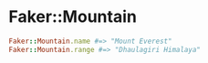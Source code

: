 # Faker::Mountain

```ruby
Faker::Mountain.name #=> "Mount Everest"
Faker::Mountain.range #=> "Dhaulagiri Himalaya"
```
